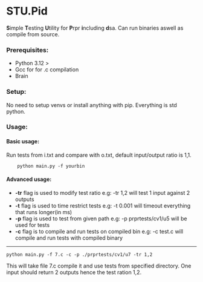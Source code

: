 # STU.Pid

**S**imple **T**esting **U**tility for **P**rpr **i**ncluding **d**sa. Can run binaries aswell as compile from source.

### Prerequisites:
* Python 3.12 >
* Gcc for for .c compilation
* Brain
### Setup:
No need to setup venvs or install anything with pip.
Everything is std python.
    
### Usage:
#### Basic usage:
Run tests from i.txt and compare with o.txt, default input/output ratio is 1,1.   
        
        python main.py -f yourbin 

#### Advanced usage:
* **-tr** flag is used to modify test ratio e.g: -tr 1,2 will test 1 input against 2 outputs
* **-t** flag is used to time restrict tests e.g: -t 0.001 will timeout everything that runs longer(in ms)
* **-p** flag is used to test from given path e.g: -p prprtests/cv1/u5 will be used for tests
* **-c** flag is to compile and run tests on compiled bin e.g: -c test.c will compile and run tests with compiled binary
----------------------------
    python main.py -f 7.c -c -p ./prprtests/cv1/u7 -tr 1,2

This will take file 7.c compile it and use tests from specified directory. One input should return 2 outputs hence the test ration 1,2.
